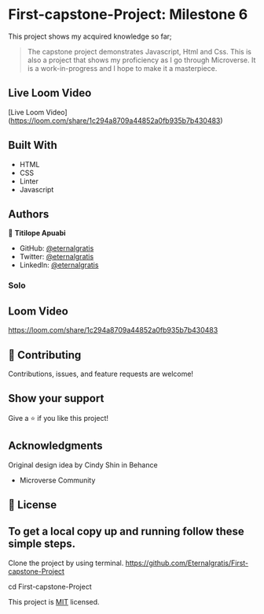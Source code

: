 # First-capstone-Project: Milestone 6

This project shows my acquired knowledge so far;

> The capstone project demonstrates Javascript, Html and Css.
> This is also a project that shows my proficiency as I go through Microverse. It is a work-in-progress and I hope to make it a masterpiece.

## Live Loom Video
[Live Loom Video] (https://loom.com/share/1c294a8709a44852a0fb935b7b430483)

## Built With

- HTML
- CSS
- Linter
- Javascript

## Authors

👤 **Titilope Apuabi**

- GitHub: [@eternalgratis](https://github.com/Eternalgratis)
- Twitter: [@eternalgratis](https://twitter.com/eternalgratis)
- LinkedIn: [@eternalgratis](https://www.linkedin.com/in/titilope-apuabi-69a98719b/)

### Solo

## Loom Video
https://loom.com/share/1c294a8709a44852a0fb935b7b430483

## 🤝 Contributing

Contributions, issues, and feature requests are welcome!

## Show your support

Give a ⭐️ if you like this project!

## Acknowledgments

Original design idea by Cindy Shin in Behance

- Microverse Community

## 📝 License

## To get a local copy up and running follow these simple steps.

Clone the project by using terminal.
https://github.com/Eternalgratis/First-capstone-Project

cd First-capstone-Project

This project is [MIT](./MIT.md) licensed.
